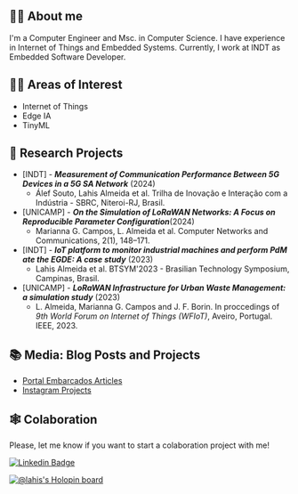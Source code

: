 <!--
**wasp-lahis/wasp-lahis** is a ✨ _special_ ✨ repository because its `README.md` (this file) appears on your GitHub profile.

Here are some ideas to get you started:

- 🔭 I’m currently working on ...
- 🌱 I’m currently learning ...
- 👯 I’m looking to collaborate on ...
- 🤔 I’m looking for help with ...
- 📫 How to reach me: ...
-->


## :woman_factory_worker: About me

I'm a Computer Engineer and Msc. in Computer Science. I have experience in Internet of Things and Embedded Systems. Currently, I work at INDT as Embedded Software Developer.


## :female_detective: Areas of Interest

- Internet of Things
- Edge IA
- TinyML

## 🔭 Research Projects
- [INDT] - ***Measurement of Communication Performance Between 5G Devices in a 5G SA Network*** (2024)
  - Álef Souto, Lahis Almeida et al. Trilha de Inovação e Interação com a Indústria - SBRC, Niteroi-RJ, Brasil.
- [UNICAMP] - ***On the Simulation of LoRaWAN Networks: A Focus on Reproducible Parameter Configuration***(2024)
  - Marianna G. Campos, L. Almeida et al. Computer Networks and Communications, 2(1), 148–171.
- [INDT] - ***IoT platform to monitor industrial machines and perform PdM ate the EGDE: A case study*** (2023)
  - Lahis Almeida et al. BTSYM'2023 - Brasilian Technology Symposium, Campinas, Brasil.
- [UNICAMP] - ***LoRaWAN Infrastructure for Urban Waste Management: a simulation study*** (2023)
  - L. Almeida, Marianna G. Campos and J. F. Borin. In proccedings of *9th World Forum on Internet of Things (WFIoT)*, Aveiro, Portugal. IEEE, 2023.

##  :books: Media: Blog Posts and Projects

- [Portal Embarcados Articles](https://www.embarcados.com.br/desenvolvendo-aplicacoes-com-o-bluest-sdk-e-raspberry-pi/)
- [Instagram Projects](https://www.instagram.com/wasp.projects/)


## :spider_web: Colaboration

Please, let me know if you want to start a colaboration project with me!

[![Linkedin Badge](https://img.shields.io/badge/LinkedIn-0077B5?style=for-the-badge&logo=linkedin&logoColor=white)](https://www.linkedin.com/in/lahis-almeida-5805094b/)

[![@lahis's Holopin board](https://holopin.me/lahis)](https://holopin.io/@lahis)
